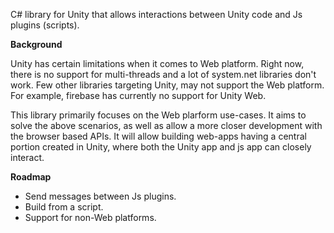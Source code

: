 C# library for Unity that allows interactions between Unity code and Js plugins (scripts).

**Background**

Unity has certain limitations when it comes to Web platform. Right now, there is no support for multi-threads and a lot of system.net libraries don't work. Few other libraries targeting Unity, may not support the Web platform. For example, firebase has currently no support for Unity Web.

This library primarily focuses on the Web plarform use-cases. It aims to solve the above scenarios, as well as allow a more closer development with the browser based APIs. It will allow building web-apps having a central portion created in Unity, where both the Unity app and js app can closely interact.

**Roadmap**
- Send messages between Js plugins.
- Build from a script.
- Support for non-Web platforms.